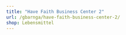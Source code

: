 ```yaml
---
title: "Have Faith Business Center 2"
url: /gbarnga/have-faith-business-center-2/
shop: Lebensmittel
---
```

